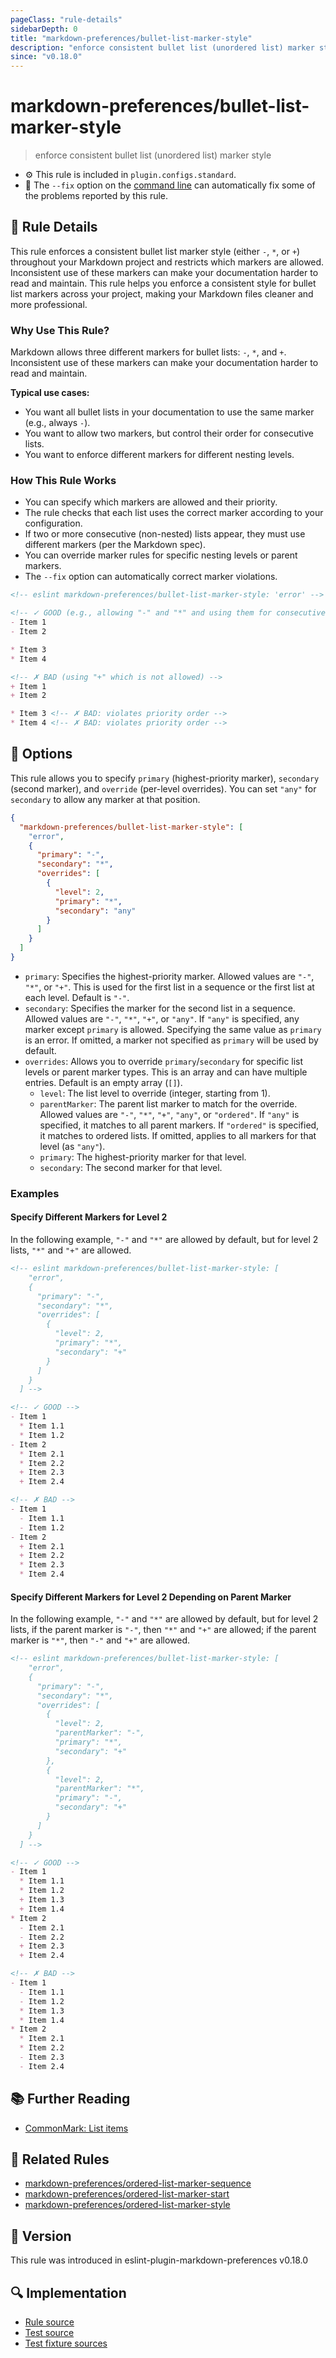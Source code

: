 ```yaml
---
pageClass: "rule-details"
sidebarDepth: 0
title: "markdown-preferences/bullet-list-marker-style"
description: "enforce consistent bullet list (unordered list) marker style"
since: "v0.18.0"
---
```


# markdown-preferences/bullet-list-marker-style

> enforce consistent bullet list (unordered list) marker style

- ⚙️ This rule is included in `plugin.configs.standard`.
- 🔧 The `--fix` option on the [command line](https://eslint.org/docs/user-guide/command-line-interface#fixing-problems) can automatically fix some of the problems reported by this rule.

## 📖 Rule Details

This rule enforces a consistent bullet list marker style (either `-`, `*`, or `+`) throughout your Markdown project and restricts which markers are allowed. Inconsistent use of these markers can make your documentation harder to read and maintain. This rule helps you enforce a consistent style for bullet list markers across your project, making your Markdown files cleaner and more professional.

### Why Use This Rule?

Markdown allows three different markers for bullet lists: `-`, `*`, and `+`. Inconsistent use of these markers can make your documentation harder to read and maintain.

**Typical use cases:**

- You want all bullet lists in your documentation to use the same marker (e.g., always `-`).
- You want to allow two markers, but control their order for consecutive lists.
- You want to enforce different markers for different nesting levels.

### How This Rule Works

- You can specify which markers are allowed and their priority.
- The rule checks that each list uses the correct marker according to your configuration.
- If two or more consecutive (non-nested) lists appear, they must use different markers (per the Markdown spec).
- You can override marker rules for specific nesting levels or parent markers.
- The `--fix` option can automatically correct marker violations.

<!-- prettier-ignore-start -->

<!-- eslint-skip -->

```md
<!-- eslint markdown-preferences/bullet-list-marker-style: 'error' -->

<!-- ✓ GOOD (e.g., allowing "-" and "*" and using them for consecutive lists) -->
- Item 1
- Item 2

* Item 3
* Item 4

<!-- ✗ BAD (using "+" which is not allowed) -->
+ Item 1
+ Item 2

* Item 3 <!-- ✗ BAD: violates priority order -->
* Item 4 <!-- ✗ BAD: violates priority order -->
```

<!-- prettier-ignore-end -->

## 🔧 Options

This rule allows you to specify `primary` (highest-priority marker), `secondary` (second marker), and `override` (per-level overrides).
You can set `"any"` for `secondary` to allow any marker at that position.

```json
{
  "markdown-preferences/bullet-list-marker-style": [
    "error",
    {
      "primary": "-",
      "secondary": "*",
      "overrides": [
        {
          "level": 2,
          "primary": "*",
          "secondary": "any"
        }
      ]
    }
  ]
}
```

- `primary`: Specifies the highest-priority marker. Allowed values are `"-"`, `"*"`, or `"+"`. This is used for the first list in a sequence or the first list at each level. Default is `"-"`.
- `secondary`: Specifies the marker for the second list in a sequence. Allowed values are `"-"`, `"*"`, `"+"`, or `"any"`. If `"any"` is specified, any marker except `primary` is allowed. Specifying the same value as `primary` is an error. If omitted, a marker not specified as `primary` will be used by default.
- `overrides`: Allows you to override `primary`/`secondary` for specific list levels or parent marker types. This is an array and can have multiple entries. Default is an empty array (`[]`).
  - `level`: The list level to override (integer, starting from 1).
  - `parentMarker`: The parent list marker to match for the override. Allowed values are `"-"`, `"*"`, `"+"`, `"any"`, or `"ordered"`. If `"any"` is specified, it matches to all parent markers. If `"ordered"` is specified, it matches to ordered lists. If omitted, applies to all markers for that level (as `"any"`).
  - `primary`: The highest-priority marker for that level.
  - `secondary`: The second marker for that level.

### Examples

#### Specify Different Markers for Level 2

In the following example, `"-"` and `"*"` are allowed by default, but for level 2 lists, `"*"` and `"+"` are allowed.

<!-- prettier-ignore-start -->

<!-- eslint-skip -->

```md
<!-- eslint markdown-preferences/bullet-list-marker-style: [
    "error",
    {
      "primary": "-",
      "secondary": "*",
      "overrides": [
        {
          "level": 2,
          "primary": "*",
          "secondary": "+"
        }
      ]
    }
  ] -->

<!-- ✓ GOOD -->
- Item 1
  * Item 1.1
  * Item 1.2
- Item 2
  * Item 2.1
  * Item 2.2
  + Item 2.3
  + Item 2.4

<!-- ✗ BAD -->
- Item 1
  - Item 1.1
  - Item 1.2
- Item 2
  + Item 2.1
  + Item 2.2
  * Item 2.3
  * Item 2.4
```

<!-- prettier-ignore-end -->

#### Specify Different Markers for Level 2 Depending on Parent Marker

In the following example, `"-"` and `"*"` are allowed by default, but for level 2 lists, if the parent marker is `"-"`, then `"*"` and `"+"` are allowed; if the parent marker is `"*"`, then `"-"` and `"+"` are allowed.

<!-- prettier-ignore-start -->

<!-- eslint-skip -->

```md
<!-- eslint markdown-preferences/bullet-list-marker-style: [
    "error",
    {
      "primary": "-",
      "secondary": "*",
      "overrides": [
        {
          "level": 2,
          "parentMarker": "-",
          "primary": "*",
          "secondary": "+"
        },
        {
          "level": 2,
          "parentMarker": "*",
          "primary": "-",
          "secondary": "+"
        }
      ]
    }
  ] -->

<!-- ✓ GOOD -->
- Item 1
  * Item 1.1
  * Item 1.2
  + Item 1.3
  + Item 1.4
* Item 2
  - Item 2.1
  - Item 2.2
  + Item 2.3
  + Item 2.4

<!-- ✗ BAD -->
- Item 1
  - Item 1.1
  - Item 1.2
  * Item 1.3
  * Item 1.4
* Item 2
  * Item 2.1
  * Item 2.2
  - Item 2.3
  - Item 2.4
```

<!-- prettier-ignore-end -->

## 📚 Further Reading

- [CommonMark: List items](https://spec.commonmark.org/0.31.2/#list-items)

## 👫 Related Rules

- [markdown-preferences/ordered-list-marker-sequence](./ordered-list-marker-sequence.md)
- [markdown-preferences/ordered-list-marker-start](./ordered-list-marker-start.md)
- [markdown-preferences/ordered-list-marker-style](./ordered-list-marker-style.md)

## 🚀 Version

This rule was introduced in eslint-plugin-markdown-preferences v0.18.0

## 🔍 Implementation

- [Rule source](https://github.com/ota-meshi/eslint-plugin-markdown-preferences/blob/main/src/rules/bullet-list-marker-style.ts)
- [Test source](https://github.com/ota-meshi/eslint-plugin-markdown-preferences/blob/main/tests/src/rules/bullet-list-marker-style.ts)
- [Test fixture sources](https://github.com/ota-meshi/eslint-plugin-markdown-preferences/tree/main/tests/fixtures/rules/bullet-list-marker-style)
